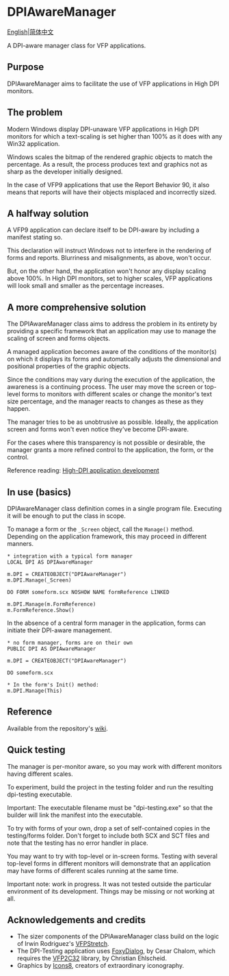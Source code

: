 # DPIAwareManager
[English](README.md)|[简体中文](README_CN.md)

A DPI-aware manager class for VFP applications.

## Purpose

DPIAwareManager aims to facilitate the use of VFP applications in High DPI monitors.

## The problem

Modern Windows display DPI-unaware VFP applications in High DPI monitors for which a text-scaling is set higher than 100% as it does with any Win32 application.

Windows scales the bitmap of the rendered graphic objects to match the percentage. As a result, the process produces text and graphics not as sharp as the developer initially designed.

In the case of VFP9 applications that use the Report Behavior 90, it also means that reports will have their objects misplaced and incorrectly sized.

## A halfway solution

A VFP9 application can declare itself to be DPI-aware by including a manifest stating so.

This declaration will instruct Windows not to interfere in the rendering of forms and reports. Blurriness and misalignments, as above, won't occur.

But, on the other hand, the application won't honor any display scaling above 100%. In High DPI monitors, set to higher scales, VFP applications will look small and smaller as the percentage increases.

## A more comprehensive solution

The DPIAwareManager class aims to address the problem in its entirety by providing a specific framework that an application may use to manage the scaling of screen and forms objects.

A managed application becomes aware of the conditions of the monitor(s) on which it displays its forms and automatically adjusts the dimensional and positional properties of the graphic objects.

Since the conditions may vary during the execution of the application, the awareness is a continuing process. The user may move the screen or top-level forms to monitors with different scales or change the monitor's text size percentage, and the manager reacts to changes as these as they happen.

The manager tries to be as unobtrusive as possible. Ideally, the application screen and forms won't even notice they've become DPI-aware.

For the cases where this transparency is not possible or desirable, the manager grants a more refined control to the application, the form, or the control.

Reference reading: [High-DPI application development](https://docs.microsoft.com/en-us/windows/win32/hidpi/high-dpi-desktop-application-development-on-windows)

## In use (basics)

DPIAwareManager class definition comes in a single program file. Executing it will be enough to put the class in scope.

To manage a form or the `_Screen` object, call the `Manage()` method. Depending on the application framework, this may proceed in different manners.

```foxpro
* integration with a typical form manager
LOCAL DPI AS DPIAwareManager

m.DPI = CREATEOBJECT("DPIAwareManager")
m.DPI.Manage(_Screen)

DO FORM someform.scx NOSHOW NAME formReference LINKED

m.DPI.Manage(m.FormReference)
m.FormReference.Show()
```

In the absence of a central form manager in the application, forms can initiate their DPI-aware management.

```foxpro
* no form manager, forms are on their own
PUBLIC DPI AS DPIAwareManager

m.DPI = CREATEOBJECT("DPIAwareManager")

DO someform.scx

* In the form's Init() method:
m.DPI.Manage(This)
```

## Reference

Available from the repository's [wiki](https://github.com/atlopes/DPIAwareManager/wiki).

## Quick testing

The manager is per-monitor aware, so you may work with different monitors having different scales.

To experiment, build the project in the testing folder and run the resulting dpi-testing executable.

Important: The executable filename must be "dpi-testing.exe" so that the builder will link the manifest into the executable.

To try with forms of your own, drop a set of self-contained copies in the testing/forms folder. Don't forget to include both SCX and SCT files and note that the testing has no error handler in place.

You may want to try with top-level or in-screen forms. Testing with several top-level forms in different monitors will demonstrate that an application may have forms of different scales running at the same time.

Important note: work in progress. It was not tested outside the particular environment of its development. Things may be missing or not working at all.

## Acknowledgements and credits

- The sizer components of the DPIAwareManager class build on the logic of Irwin Rodriguez's [VFPStretch](https://github.com/Irwin1985/VFPStretch).
- The DPI-Testing application uses [FoxyDialog](http://vfpimaging.blogspot.com/2020/06/foxydialogs-v10-going-much-forward-with.html), by Cesar Chalom, which requires the [VFP2C32](https://github.com/ChristianEhlscheid/vfp2c32) library, by Christian Ehlscheid.
- Graphics by [Icons8](https://icons8.com/), creators of extraordinary iconography.
